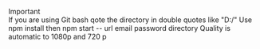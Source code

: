 Important         
If you are using Git bash qote the directory in double quotes like "D:/"
Use 
npm install
then
npm start -- url email password directory 
Quality is automatic to 1080p and 720 p